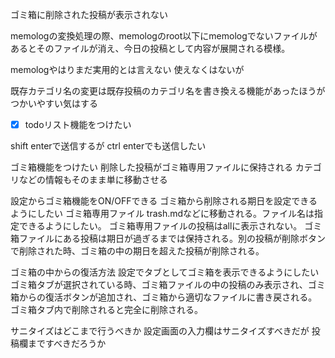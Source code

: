 <!-- memo-id: 019a3427-ef6e-7019-97da-71985fdee6cf, timestamp: 2025-10-30T08:07:03.790Z, category: "selfmade", template: "{{content}}" -->
ゴミ箱に削除された投稿が表示されない
<!-- memo-id: 019a3352-1902-70da-8b0b-d83c5e32826a, timestamp: 2025-10-30T04:13:29.730Z, category: "selfmade", template: "{{content}}" -->
memologの変換処理の際、memologのroot以下にmemologでないファイルがあるとそのファイルが消え、今日の投稿として内容が展開される模様。

<!-- memo-id: 019a336a-d177-7759-bb6d-8111a413bee2, timestamp: 2025-10-30T04:40:29.815Z, category: "selfmade", template: "{{content}}" -->
memologやはりまだ実用的とは言えない
使えなくはないが

<!-- memo-id: 019a337e-4108-75e2-ba3c-441d8cd2e691, timestamp: 2025-10-30T05:01:43.560Z, category: "selfmade", template: "{{content}}" -->
既存カテゴリ名の変更は既存投稿のカテゴリ名を書き換える機能があったほうがつかいやすい気はする

<!-- memo-id: 019a337e-99e8-74f9-bc12-8e0081bd3557, timestamp: 2025-10-30T05:02:06.312Z, category: "selfmade", template: "{{content}}" -->
- [x] todoリスト機能をつけたい

<!-- memo-id: 019a337e-e0eb-760d-9d55-9b92961d6af9, timestamp: 2025-10-30T05:02:24.491Z, category: "selfmade", template: "{{content}}" -->
shift enterで送信するが
ctrl enterでも送信したい

<!-- memo-id: 019a338d-6309-737a-ab90-869af9591541, timestamp: 2025-10-30T05:18:15.305Z, category: "selfmade", template: "{{content}}" -->
ゴミ箱機能をつけたい
削除した投稿がゴミ箱専用ファイルに保持される
カテゴリなどの情報もそのまま単に移動させる

設定からゴミ箱機能をON/OFFできる
ゴミ箱から削除される期日を設定できるようにしたい
ゴミ箱専用ファイル trash.mdなどに移動される。ファイル名は指定できるようにしたい。
ゴミ箱専用ファイルの投稿はallに表示されない。
ゴミ箱ファイルにある投稿は期日が過ぎるまでは保持される。別の投稿が削除ボタンで削除された時、ゴミ箱の中の期日を超えた投稿が削除される。

ゴミ箱の中からの復活方法
設定でタブとしてゴミ箱を表示できるようにしたい
ゴミ箱タブが選択されている時、ゴミ箱ファイルの中の投稿のみ表示され、ゴミ箱からの復活ボタンが追加され、ゴミ箱から適切なファイルに書き戻される。
ゴミ箱タブ内で削除されると完全に削除される。

<!-- memo-id: 019a3409-b535-77b7-a3e8-4b6a0c1cfe72, timestamp: 2025-10-30T07:34:02.805Z, category: "selfmade", template: "{{content}}" -->
サニタイズはどこまで行うべきか
設定画面の入力欄はサニタイズすべきだが
投稿欄まですべきだろうか